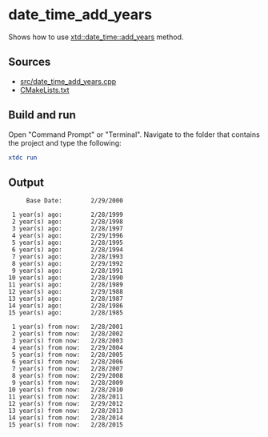 # date_time_add_years

Shows how to use [xtd::date_time::add_years](https://gammasoft71.github.io/xtd/reference_guides/latest/classxtd_1_1date__time.html#a673fa2094f973e199e9ebcc1f6e48158) method.

## Sources

* [src/date_time_add_years.cpp](src/date_time_add_years.cpp)
* [CMakeLists.txt](CMakeLists.txt)

## Build and run

Open "Command Prompt" or "Terminal". Navigate to the folder that contains the project and type the following:

```cmake
xtdc run
```

## Output

```
     Base Date:        2/29/2000

 1 year(s) ago:        2/28/1999
 2 year(s) ago:        2/28/1998
 3 year(s) ago:        2/28/1997
 4 year(s) ago:        2/29/1996
 5 year(s) ago:        2/28/1995
 6 year(s) ago:        2/28/1994
 7 year(s) ago:        2/28/1993
 8 year(s) ago:        2/29/1992
 9 year(s) ago:        2/28/1991
10 year(s) ago:        2/28/1990
11 year(s) ago:        2/28/1989
12 year(s) ago:        2/29/1988
13 year(s) ago:        2/28/1987
14 year(s) ago:        2/28/1986
15 year(s) ago:        2/28/1985

 1 year(s) from now:   2/28/2001
 2 year(s) from now:   2/28/2002
 3 year(s) from now:   2/28/2003
 4 year(s) from now:   2/29/2004
 5 year(s) from now:   2/28/2005
 6 year(s) from now:   2/28/2006
 7 year(s) from now:   2/28/2007
 8 year(s) from now:   2/29/2008
 9 year(s) from now:   2/28/2009
10 year(s) from now:   2/28/2010
11 year(s) from now:   2/28/2011
12 year(s) from now:   2/29/2012
13 year(s) from now:   2/28/2013
14 year(s) from now:   2/28/2014
15 year(s) from now:   2/28/2015
```
